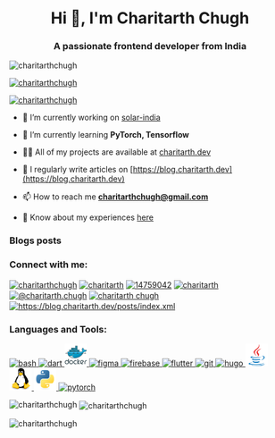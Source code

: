 <h1 align="center">Hi 👋, I'm Charitarth Chugh</h1>
<h3 align="center">A passionate frontend developer from India</h3>

<p align="left"> <img src="https://komarev.com/ghpvc/?username=charitarthchugh&label=Profile%20views&color=0e75b6&style=flat" alt="charitarthchugh" /> </p>

<p align="left"> <a href="https://github.com/ryo-ma/github-profile-trophy"><img src="https://github-profile-trophy.vercel.app/?username=charitarthchugh" alt="charitarthchugh" /></a> </p>

<p align="left"> <a href="https://twitter.com/charitarthchugh" target="blank"><img src="https://img.shields.io/twitter/follow/charitarthchugh?logo=twitter&style=for-the-badge" alt="charitarthchugh" /></a> </p>

- 🔭 I’m currently working on [solar-india](https://github.com/charitarthchugh/solar-india)

- 🌱 I’m currently learning **PyTorch, Tensorflow**

- 👨‍💻 All of my projects are available at [charitarth.dev](charitarth.dev)

- 📝 I regularly write articles on [https://blog.charitarth.dev](https://blog.charitarth.dev)

- 📫 How to reach me **[charitarthchugh@gmail.com](mailto://charitarth.chugh@gnail.com)**

- 📄 Know about my experiences [here](https://github.com/charitarthchugh/resume/blob/main/resume.pdf)

### Blogs posts
<!-- BLOG-POST-LIST:START -->
<!-- BLOG-POST-LIST:END -->

<h3 align="left">Connect with me:</h3>
<p align="left">
<a href="https://twitter.com/charitarthchugh" target="blank"><img align="center" src="https://raw.githubusercontent.com/rahuldkjain/github-profile-readme-generator/master/src/images/icons/Social/twitter.svg" alt="charitarthchugh" height="30" width="40" /></a>
<a href="https://linkedin.com/in/charitarth" target="blank"><img align="center" src="https://raw.githubusercontent.com/rahuldkjain/github-profile-readme-generator/master/src/images/icons/Social/linked-in-alt.svg" alt="charitarth" height="30" width="40" /></a>
<a href="https://stackoverflow.com/users/14759042" target="blank"><img align="center" src="https://raw.githubusercontent.com/rahuldkjain/github-profile-readme-generator/master/src/images/icons/Social/stack-overflow.svg" alt="14759042" height="30" width="40" /></a>
<a href="https://kaggle.com/charitarth" target="blank"><img align="center" src="https://raw.githubusercontent.com/rahuldkjain/github-profile-readme-generator/master/src/images/icons/Social/kaggle.svg" alt="charitarth" height="30" width="40" /></a>
<a href="https://medium.com/@charitarth.chugh" target="blank"><img align="center" src="https://raw.githubusercontent.com/rahuldkjain/github-profile-readme-generator/master/src/images/icons/Social/medium.svg" alt="@charitarth.chugh" height="30" width="40" /></a>
<a href="https://www.youtube.com/c/charitarth chugh" target="blank"><img align="center" src="https://raw.githubusercontent.com/rahuldkjain/github-profile-readme-generator/master/src/images/icons/Social/youtube.svg" alt="charitarth chugh" height="30" width="40" /></a>
<a href="/https://blog.charitarth.dev/posts/index.xml" target="blank"><img align="center" src="https://raw.githubusercontent.com/rahuldkjain/github-profile-readme-generator/master/src/images/icons/Social/rss.svg" alt="https://blog.charitarth.dev/posts/index.xml" height="30" width="40" /></a>
</p>

<h3 align="left">Languages and Tools:</h3>
<p align="left"> <a href="https://www.gnu.org/software/bash/" target="_blank"> <img src="https://www.vectorlogo.zone/logos/gnu_bash/gnu_bash-icon.svg" alt="bash" width="40" height="40"/> </a> <a href="https://dart.dev" target="_blank"> <img src="https://www.vectorlogo.zone/logos/dartlang/dartlang-icon.svg" alt="dart" width="40" height="40"/> </a> <a href="https://www.docker.com/" target="_blank"> <img src="https://raw.githubusercontent.com/devicons/devicon/master/icons/docker/docker-original-wordmark.svg" alt="docker" width="40" height="40"/> </a> <a href="https://www.figma.com/" target="_blank"> <img src="https://www.vectorlogo.zone/logos/figma/figma-icon.svg" alt="figma" width="40" height="40"/> </a> <a href="https://firebase.google.com/" target="_blank"> <img src="https://www.vectorlogo.zone/logos/firebase/firebase-icon.svg" alt="firebase" width="40" height="40"/> </a> <a href="https://flutter.dev" target="_blank"> <img src="https://www.vectorlogo.zone/logos/flutterio/flutterio-icon.svg" alt="flutter" width="40" height="40"/> </a> <a href="https://git-scm.com/" target="_blank"> <img src="https://www.vectorlogo.zone/logos/git-scm/git-scm-icon.svg" alt="git" width="40" height="40"/> </a> <a href="https://gohugo.io/" target="_blank"> <img src="https://api.iconify.design/logos-hugo.svg" alt="hugo" width="40" height="40"/> </a> <a href="https://www.java.com" target="_blank"> <img src="https://raw.githubusercontent.com/devicons/devicon/master/icons/java/java-original.svg" alt="java" width="40" height="40"/> </a> <a href="https://www.linux.org/" target="_blank"> <img src="https://raw.githubusercontent.com/devicons/devicon/master/icons/linux/linux-original.svg" alt="linux" width="40" height="40"/> </a> <a href="https://www.python.org" target="_blank"> <img src="https://raw.githubusercontent.com/devicons/devicon/master/icons/python/python-original.svg" alt="python" width="40" height="40"/> </a> <a href="https://pytorch.org/" target="_blank"> <img src="https://www.vectorlogo.zone/logos/pytorch/pytorch-icon.svg" alt="pytorch" width="40" height="40"/> </a> </p>

<p><img align="left" src="https://github-readme-stats.vercel.app/api/top-langs?username=charitarthchugh&show_icons=true&locale=en&layout=compact" alt="charitarthchugh" /></p>

<p>&nbsp;<img align="center" src="https://github-readme-stats.vercel.app/api?username=charitarthchugh&show_icons=true&locale=en" alt="charitarthchugh" /></p>

<p><img align="center" src="https://github-readme-streak-stats.herokuapp.com/?user=charitarthchugh&" alt="charitarthchugh" /></p>
